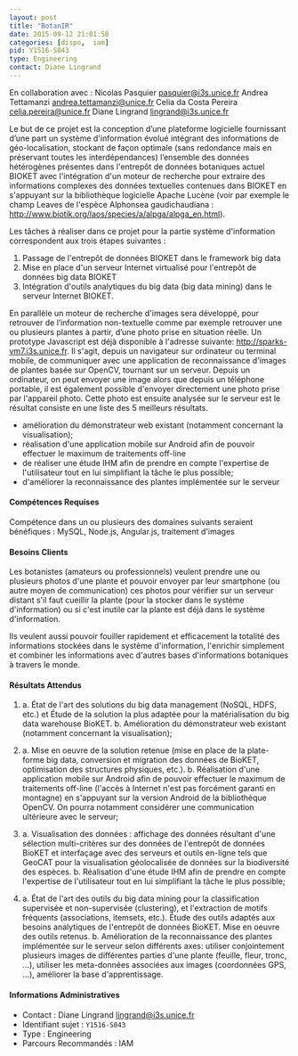 ```yaml
---
layout: post
title: "BotanIR"
date: 2015-09-12 21:01:58
categories: [dispo,  iam]
pid: Y1516-S043
type: Engineering
contact: Diane Lingrand
---
```

       
En collaboration avec :
Nicolas Pasquier pasquier@i3s.unice.fr
Andrea Tettamanzi andrea.tettamanzi@unice.fr
Celia da Costa Pereira celia.pereira@unice.fr
Diane Lingrand lingrand@i3s.unice.fr


Le but de ce projet est la conception d’une plateforme logicielle fournissant d’une part un système d'information évolué intégrant des informations de géo-localisation, stockant de façon optimale (sans redondance mais en préservant toutes les interdépendances) l’ensemble des données hétérogènes présentes dans l'entrepôt de données botaniques actuel BIOKET avec l'intégration d'un moteur de recherche pour extraire des informations complexes des données textuelles contenues dans BIOKET en s'appuyant sur la bibliothèque logicielle Apache Lucène (voir par exemple le champ Leaves de l'espèce Alphonsea gaudichaudiana : http://www.biotik.org/laos/species/a/alpga/alpga_en.html). 

Les tâches à réaliser dans ce projet pour la partie système d'information correspondent aux trois étapes suivantes :
1. Passage de l'entrepôt de données BIOKET dans le framework big data
2. Mise en place d'un serveur Internet virtualisé pour l'entrepôt de données big data BIOKET
3. Intégration d'outils analytiques du big data (big data mining) dans le serveur Internet BIOKET.

En parallèle un moteur de recherche d'images sera développé, pour retrouver de l’information non-textuelle comme par exemple retrouver une ou plusieurs plantes à partir, d’une photo prise en situation réelle. Un prototype Javascript est déjà disponible à l'adresse suivante: http://sparks-vm7.i3s.unice.fr. Il s'agit, depuis un navigateur sur ordinateur ou terminal mobile, de communiquer avec une application de reconnaissance d'images de plantes basée sur OpenCV, tournant sur un serveur. Depuis un ordinateur, on peut envoyer une image alors que depuis un téléphone portable, il est également possible d'envoyer directement une photo prise par l'appareil photo. Cette photo est ensuite analysée sur le serveur est le résultat consiste en une liste des 5 meilleurs résultats.

- amélioration du démonstrateur web existant (notamment concernant la visualisation);
- réalisation d'une application mobile sur Android afin de pouvoir effectuer le maximum de traitements off-line
- de réaliser une étude IHM afin de prendre en compte l'expertise de l'utilisateur tout en lui simplifiant la tâche le plus possible;
- d'améliorer la reconnaissance des plantes implémentée sur le serveur

#### Compétences Requises
Compétence dans un ou plusieurs des domaines suivants seraient bénéfiques :
MySQL, Node.js, Angular.js, traitement d'images


#### Besoins Clients
Les botanistes (amateurs ou professionnels) veulent prendre une ou plusieurs photos d'une plante et pouvoir envoyer par leur smartphone (ou autre moyen de communication) ces photos pour vérifier sur un serveur distant s'il faut cueillir la plante (pour la stocker dans le système d'information) ou si c'est inutile car la plante est déjà dans le système d'information.

Ils veulent aussi pouvoir fouiller rapidement et efficacement la totalité des informations stockées dans le système d'information, l'enrichir simplement et combiner les informations avec d'autres bases d'informations botaniques à travers le monde.

#### Résultats Attendus
1) a. État de l'art des solutions du big data management (NoSQL, HDFS, etc.) et Étude de la solution la plus adaptée pour la matérialisation du big data warehouse BioKET.
b. Amélioration du démonstrateur web existant (notamment concernant la visualisation); 

2) a. Mise en oeuvre de la solution retenue (mise en place de la plate-forme big data, conversion et
migration des données de BioKET, optimisation des structures physiques, etc.).
b. Réalisation d'une application mobile sur Android afin de pouvoir effectuer le maximum de traitements off-line (l'accès à Internet n'est pas forcément garanti en montagne) en s'appuyant sur la version Android de la bibliothèque OpenCV. On pourra notamment considérer une communication ultérieure avec le serveur; 

3) a. Visualisation des données : affichage des données résultant d'une sélection multi-critères sur des données de l'entrepôt de données BioKET et interfaçage avec des serveurs et outils en-ligne tels que GeoCAT pour la visualisation géolocalisée de données sur la biodiversité des espèces.
b. Réalisation d'une étude IHM afin de prendre en compte l'expertise de l'utilisateur tout en lui simplifiant la tâche le plus possible;


4) a. État de l'art des outils du big data mining pour la classification supervisée et non-supervisée
(clustering), et l'extraction de motifs fréquents (associations, itemsets, etc.). Étude des outils adaptés aux besoins analytiques de l'entrepôt de données BioKET. Mise en oeuvre des outils retenus.
b. Amélioration de la reconnaissance des plantes implémentée sur le serveur selon différents axes: utiliser conjointement plusieurs images de différentes parties d'une plante (feuille, fleur, tronc, ...), utiliser les meta-données associées aux images (coordonnées GPS, ...), améliorer la base d'apprentissage.
     

#### Informations Administratives
  * Contact : Diane Lingrand <lingrand@i3s.unice.fr>
  * Identifiant sujet : `Y1516-S043`
  * Type : Engineering
  * Parcours Recommandés :  IAM
     